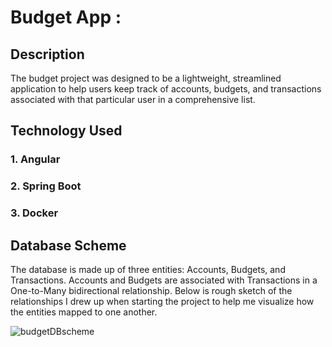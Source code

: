 # Budget App :
 
## Description
The budget project was designed to be a lightweight, streamlined application to help users keep track of accounts, budgets, and
transactions associated with that particular user in a comprehensive list. 

## Technology Used
### 1. Angular
### 2. Spring Boot
### 3. Docker 

## Database Scheme
The database is made up of three entities: Accounts, Budgets, and Transactions. Accounts and Budgets are associated with Transactions in a One-to-Many bidirectional relationship. Below is rough sketch of the relationships I drew up when starting the project to help me visualize how the entities mapped to one another.  

![budgetDBscheme](https://user-images.githubusercontent.com/107430866/219746872-b28711ef-cf4e-4167-85ca-74faa2e71025.png)
